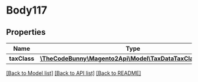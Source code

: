 # Body117

## Properties
Name | Type | Description | Notes
------------ | ------------- | ------------- | -------------
**taxClass** | [**\TheCodeBunny\Magento2Api\Model\TaxDataTaxClassInterface**](TaxDataTaxClassInterface.md) |  | 

[[Back to Model list]](../README.md#documentation-for-models) [[Back to API list]](../README.md#documentation-for-api-endpoints) [[Back to README]](../README.md)


